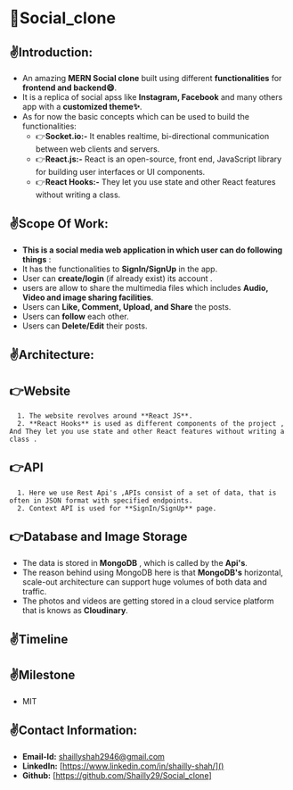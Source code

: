 # 🔰Social_clone
## ✌Introduction:
* An amazing **MERN Social clone** built using different **functionalities** for **frontend and backend😄**.
* It is a replica of social apss like **Instagram, Facebook** and many others app with a **customized theme✨**.
* As for now the basic concepts which can be used to build the functionalities:
   * 👉**Socket.io:-** It enables realtime, bi-directional communication between web clients and servers.
   * 👉**React.js:-** React is an open-source, front end, JavaScript library for building user interfaces or UI components.
   * 👉**React Hooks:-** They let you use state and other React features without writing a class.
   
## ✌Scope Of Work:
* **This is a social media web application in which user can do following things** :
* It has the functionalities to **SignIn/SignUp** in the app.
* User can **create/login** (if already exist) its account .
* users are allow to share the multimedia files which includes **Audio, Video and image sharing facilities**.
* Users can **Like, Comment, Upload, and Share** the posts.
* Users can **follow** each other.
* Users can **Delete/Edit** their posts.

## ✌Architecture:

## 👉Website

      1. The website revolves around **React JS**.
      2. **React Hooks** is used as different components of the project , And They let you use state and other React features without writing a class .

   ## 👉API
      1. Here we use Rest Api's ,APIs consist of a set of data, that is often in JSON format with specified endpoints.
      2. Context API is used for **SignIn/SignUp** page.
## 👉Database and Image Storage
   * The data is stored in **MongoDB** , which is called by the **Api's**.
   * The reason behind using MongoDB here is that **MongoDB's** horizontal, scale-out architecture can support huge volumes of both data and traffic.
   * The photos and videos are getting stored in a cloud service platform that is knows as **Cloudinary**.
   
## ✌Timeline

## ✌Milestone
   * MIT
   
## ✌Contact Information:

   * **Email-Id:** [shaillyshah2946@gmail.com]()
   * **LinkedIn:** [https://www.linkedin.com/in/shailly-shah/]()
   * **Github:** [https://github.com/Shailly29/Social_clone]
